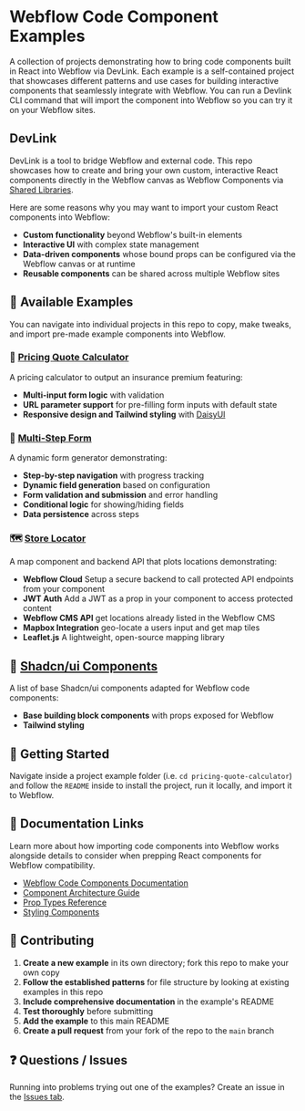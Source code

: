 # Webflow Code Component Examples

A collection of projects demonstrating how to bring code components built in React into Webflow via DevLink. Each example is a self-contained project that showcases different patterns and use cases for building interactive components that seamlessly integrate with Webflow. You can run a Devlink CLI command that will import the component into Webflow so you can try it on your Webflow sites.

## DevLink

DevLink is a tool to bridge Webflow and external code. This repo showcases how to create and bring your own custom, interactive React components directly in the Webflow canvas as Webflow Components via [Shared Libraries](https://webflow.com/updates/libraries).

Here are some reasons why you may want to import your custom React components into Webflow:

- **Custom functionality** beyond Webflow's built-in elements
- **Interactive UI** with complex state management
- **Data-driven components** whose bound props can be configured via the Webflow canvas or at runtime
- **Reusable components** can be shared across multiple Webflow sites

## 📁 Available Examples

You can navigate into individual projects in this repo to copy, make tweaks, and import pre-made example components into Webflow.

### 🧮 [Pricing Quote Calculator](./pricing-quote-calculator/)

A pricing calculator to output an insurance premium featuring:

- **Multi-input form logic** with validation
- **URL parameter support** for pre-filling form inputs with default state
- **Responsive design and Tailwind styling** with [DaisyUI](https://daisyui.com/)

### 📝 [Multi-Step Form](./multistep-form/)

A dynamic form generator demonstrating:

- **Step-by-step navigation** with progress tracking
- **Dynamic field generation** based on configuration
- **Form validation and submission** and error handling
- **Conditional logic** for showing/hiding fields
- **Data persistence** across steps

### 🗺️ [Store Locator](./store-locator/)

A map component and backend API that plots locations demonstrating:

- **Webflow Cloud** Setup a secure backend to call protected API endpoints from your component
- **JWT Auth** Add a JWT as a prop in your component to access protected content
- **Webflow CMS API** get locations already listed in the Webflow CMS
- **Mapbox Integration** geo-locate a users input and get map tiles
- **Leaflet.js** A lightweight, open-source mapping library

## 🧩 [Shadcn/ui Components](./shadcn-components/)

A list of base Shadcn/ui components adapted for Webflow code components:

- **Base building block components** with props exposed for Webflow
- **Tailwind styling**

## 🚀 Getting Started

Navigate inside a project example folder (i.e. `cd pricing-quote-calculator`) and follow the `README` inside to install the project, run it locally, and import it to Webflow.

## 📖 Documentation Links

Learn more about how importing code components into Webflow works alongside details to consider when prepping React components for Webflow compatibility.

- [Webflow Code Components Documentation](https://developers.webflow.com/code-components/introduction)
- [Component Architecture Guide](https://developers.webflow.com/code-components/component-architecture)
- [Prop Types Reference](https://developers.webflow.com/code-components/reference/prop-types)
- [Styling Components](https://developers.webflow.com/code-components/styling-components)

## 🤝 Contributing

1. **Create a new example** in its own directory; fork this repo to make your own copy
2. **Follow the established patterns** for file structure by looking at existing examples in this repo
3. **Include comprehensive documentation** in the example's README
4. **Test thoroughly** before submitting
5. **Add the example** to this main README
6. **Create a pull request** from your fork of the repo to the `main` branch

## ❓ Questions / Issues

Running into problems trying out one of the examples? Create an issue in the [Issues tab](https://github.com/Webflow-Examples/code-components-examples/issues).

